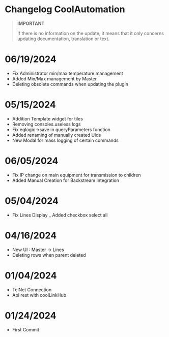 # Changelog CoolAutomation


>**IMPORTANT**
>
>If there is no information on the update, it means that it only concerns updating documentation, translation or text.


# 06/19/2024

- Fix Administrator min/max temperature management
- Added Min/Max management by Master
- Deleting obsolete commands when updating the plugin


# 05/15/2024

- Addition Template widget for tiles
- Removing consoles.useless logs
- Fix eqlogic->save in queryParameters function
- Added renaming of manually created Uids
- New Modal for mass logging of certain commands


# 06/05/2024

- Fix IP change on main equipment for transmission to children
- Added Manual Creation for Backstream Integration

# 05/04/2024

- Fix Lines Display
_ Added checkbox select all

# 04/16/2024

- New UI :  Master -> Lines
- Deleting rows when parent deleted


# 01/04/2024

- TelNet Connection
- Api rest with coolLinkHub

# 01/24/2024

- First Commit

